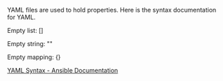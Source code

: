 YAML files are used to hold properties. Here is the syntax documentation for YAML.

Empty list: \[\]

Empty string: \"\"

Empty mapping: \{\}

[YAML Syntax - Ansible Documentation](https://docs.ansible.com/ansible/latest/reference_appendices/YAMLSyntax.html)
